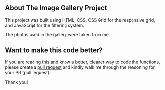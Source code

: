 ## About The Image Gallery Project

This project was built using HTML, CSS, CSS Grid for the responsive grid, and JavaScript for the filtering system.

The photos used in the gallery were taken from me.

## Want to make this code better?

If you are reading this and know a better, cleaner way to code the functions, please create a [pull request](https://github.com/connorocampo/image-gallery/pulls) and kindly walk me through the reasoning for your PR (pull request).

Thank you!
